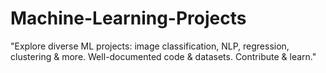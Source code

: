 # Machine-Learning-Projects
"Explore diverse ML projects: image classification, NLP, regression, clustering &amp; more. Well-documented code &amp; datasets. Contribute &amp; learn."
